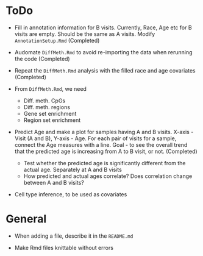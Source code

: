 # ToDo

- Fill in annotation information for B visits. Currently, Race, Age etc for B visits are empty. Should be the same as A visits. Modify `AnnotationSetup.Rmd` (Completed)

- Audomate `DiffMeth.Rmd` to avoid re-importing the data when rerunning the code (Completed)

- Repeat the `DiffMeth.Rmd` analysis with the filled race and age covariates (Completed)

- From `DiffMeth.Rmd`, we need
    - Diff. meth. CpGs
    - Diff. meth. regions
    - Gene set enrichment
    - Region set enrichment

- Predict Age and make a plot for samples having A and B visits. X-axis - Visit (A and B), Y-axis - Age. For each pair of visits for a sample, connect the Age measures with a line. Goal - to see the overall trend that the predicted age is increasing from A to B visit, or not. (Completed)
    - Test whether the predicted age is significantly different from the actual age. Separately at A and B visits
    - How predicted and actual ages correlate? Does correlation change between A and B visits?


- Cell type inference, to be used as covariates


# General

- When adding a file, describe it in the `README.md`

- Make Rmd files knittable without errors
